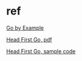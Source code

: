 # ref

[Go by Example](https://gobyexample.com/)

[Head First Go, pdf](https://edu.anarcho-copy.org/Programming%20Languages/Go/head-first-go-jay-mcgavren.pdf)

[Head First Go, sample code](https://headfirstgo.com/)
